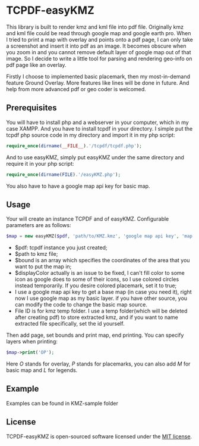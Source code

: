 # TCPDF-easyKMZ

This library is built to render kmz and kml file into pdf file. Originally kmz and kml file could be read through google map and google earth pro. When I tried to print a map with overlay and points onto a pdf page, I can only take a screenshot and insert it into pdf as an image. It becomes obscure when you zoom in and you cannot remove default layer of google map out of that image. So I decide to write a little tool for parsing and rendering geo-info on pdf page like an overlay.

Firstly I choose to implemented basic placemark, then my most-in-demand feature Ground Overlay. More features like lines will be done in future. And help from more advanced pdf or geo coder is welcomed.

## Prerequisites

You will have to install php and a webserver in your computer, which in my case XAMPP. And you have to install tcpdf in your directory. I simple put the tcpdf php source code in my directory and import it in my php script:

```php
require_once(dirname(__FILE__).'/tcpdf/tcpdf.php');
```

And to use easyKMZ, simply put easyKMZ under the same directory and require it in your php script:

```php
require_once(dirname(FILE).'/easyKMZ.php'); 
```

You also have to have a google map api key for basic map.

## Usage

Your will create an instance TCPDF and of easyKMZ.  Configurable parameters are as follows:

```php
$map = new easyKMZ($pdf, 'path/to/KMZ.kmz', 'google map api key', 'map type', 'bounds', 'whether to display color',  'file id');

```

- $pdf: tcpdf instance you just created;
- $path to kmz file;
- $bound is an array which specifies the coordinates of the area that you want to put the map in;
- $displayColor actually is an issue to be fixed, I can't fill color to some icon as google does to some of their icons, so I use colored circles instead temporarily. If you desire colored placemark, set it to true;
- I use a google map api key to get a base map (in case you need it), right now I use google map as my basic layer. if you have other source, you can modify the code to change the basic map source.
- File ID is for kmz temp folder. I use a temp folder(which will be deleted after creating pdf) to store extracted kmz, and if you want to name extracted file specifically, set the id yourself.

Then add page, set bounds and print map, end printing. You can specify layers when printing:

```php
$map->print('OP');
```

Here *O* stands for overlay, *P* stands for placemarks, you can also add *M* for basic map and *L* for legends.

## Example

Examples can be found in KMZ-sample folder

## License

TCPDF-easyKMZ is open-sourced software licensed under the [MIT license](https://opensource.org/licenses/MIT).  

  

